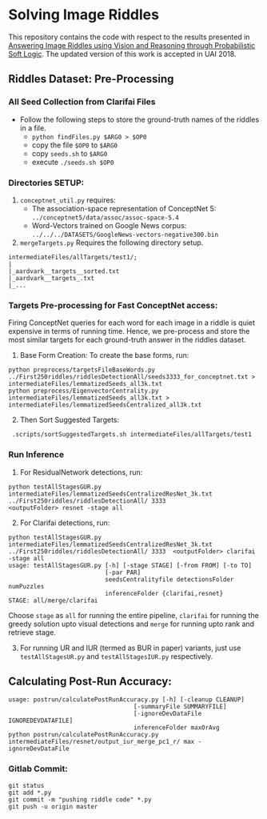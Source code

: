 # Solving Image Riddles

   This repository contains the code with respect to the results presented in [Answering Image Riddles using Vision and Reasoning through Probabilistic Soft Logic](https://arxiv.org/abs/1611.05896). The updated
   version of this work is accepted in UAI 2018.

## Riddles Dataset: Pre-Processing

### All Seed Collection from Clarifai Files

 - Follow the following steps to store the ground-truth names of the riddles in a file.
    - `python findFiles.py $ARG0 > $OP0`
    - copy the file `$OP0` to `$ARG0`
    - copy `seeds.sh` to `$ARG0`
    - execute `./seeds.sh $OP0`

### Directories SETUP:

1. `conceptnet_util.py` requires:
   - The association-space representation of ConceptNet 5: `../conceptnet5/data/assoc/assoc-space-5.4`
   - Word-Vectors trained on Google News corpus: `../../../DATASETS/GoogleNews-vectors-negative300.bin`
2. `mergeTargets.py` Requires the following directory setup.
```
intermediateFiles/allTargets/test1/;
|
|_aardvark__targets__sorted.txt
|_aardvark__targets_.txt
|_...
```

### Targets Pre-processing for Fast ConceptNet access:

Firing ConceptNet queries for each word for each image in a riddle is quiet expensive in terms of running time. Hence, we pre-process
and store the most similar targets for each ground-truth answer in the riddles dataset.

1. Base Form Creation: To create the base forms, run:
```
python preprocess/targetsFileBaseWords.py ../First250riddles/riddlesDetectionAll/seeds3333_for_conceptnet.txt > intermediateFiles/lemmatizedSeeds_all3k.txt
python preprocess/EigenvectorCentrality.py intermediateFiles/lemmatizedSeeds_all3k.txt > intermediateFiles/lemmatizedSeedsCentralized_all3k.txt
```

2. Then Sort Suggested Targets:
```
 .scripts/sortSuggestedTargets.sh intermediateFiles/allTargets/test1
```

### Run Inference

1. For ResidualNetwork detections, run:
 ```
 python testAllStagesGUR.py intermediateFiles/lemmatizedSeedsCentralizedResNet_3k.txt ../First250riddles/riddlesDetectionAll/ 3333
 <outputFolder> resnet -stage all
 ```
2. For Clarifai detections, run:
```
python testAllStagesGUR.py intermediateFiles/lemmatizedSeedsCentralizedResNet_3k.txt ../First250riddles/riddlesDetectionAll/ 3333  <outputFolder> clarifai -stage all
usage: testAllStagesGUR.py [-h] [-stage STAGE] [-from FROM] [-to TO]
                           [-par PAR]
                           seedsCentralityfile detectionsFolder numPuzzles
                           inferenceFolder {clarifai,resnet}
STAGE: all/merge/clarifai
```
Choose `stage` as `all` for running the entire pipeline, `clarifai` for running the greedy solution upto visual detections and `merge` for running upto rank and retrieve stage.

3. For running UR and IUR (termed as BUR in paper) variants, just use `testAllStagesUR.py` and `testAllStagesIUR.py` respectively.


## Calculating Post-Run Accuracy:

```
usage: postrun/calculatePostRunAccuracy.py [-h] [-cleanup CLEANUP]
                                   [-summaryFile SUMMARYFILE]
                                   [-ignoreDevDataFile IGNOREDEVDATAFILE]
                                   inferenceFolder maxOrAvg
python postrun/calculatePostRunAccuracy.py intermediateFiles/resnet/output_iur_merge_pc1_r/ max -ignoreDevDataFile
```

### Gitlab Commit:
```
git status
git add *.py
git commit -m "pushing riddle code" *.py
git push -u origin master
```
